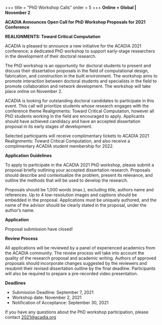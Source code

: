 +++
title = "PhD Workshop Calls"
order = 5
+++
**Online + Global | November 2**

**ACADIA Announces Open Call for PhD Workshop Proposals for 2021 Conference**

**REALIGNMENTS: Toward Critical Computation**

ACADIA is pleased to announce a new initiative for the ACADIA 2021 conference; a dedicated PhD workshop to support early-stage researchers in the development of their doctoral research. 

The PhD workshop is an opportunity for doctoral students to present and discuss their dissertation proposals in the field of computational design, fabrication, and construction in the built environment. The workshop aims to promote interaction between doctoral students and specialists in the field to promote collaboration and network development. The workshop will take place online on November 2.  

ACADIA is looking for outstanding doctoral candidates to participate in this event. This call will prioritize students whose research engages with the conference theme Realignments: Toward Critical Computation, however all PhD students working in the field are encouraged to apply.  Applicants should have achieved candidacy and have an accepted dissertation proposal in its early stages of development. 

Selected participants will receive complimentary tickets to ACADIA 2021 Realignments: Toward Critical Computation, and also receive a complimentary ACADIA student membership for 2022. 

**Application Guidelines**

To apply to participate in the ACADIA 2021 PhD workshop, please submit a proposal briefly outlining your accepted dissertation research. Proposals should describe and contextualize the problem, present its relevance, and outline the methods that will be used to develop the research.

Proposals should be 1,000 words (max.), excluding title, authors name and references. Up to 4 low-resolution images and captions should be embedded in the proposal. Applications must be uniquely authored, and the name of the advisor should be clearly stated in the proposal, under the author’s name. 

**Application**

Proposal submission have closed!

**Review Process**

All applications will be reviewed by a panel of experienced academics from the ACADIA community. The review process will take into account the quality of the research proposal and academic writing. Authors of approved proposals should incorporate changes suggested by the reviewers and resubmit their revised dissertation outline by the final deadline. Participants will also be required to prepare a pre-recorded video presentation. 

**Deadlines**

- Submission Deadline: September 7, 2021
- Workshop date: November 2, 2021
- Notification of Acceptance: September 30, 2021

If you have any questions about the PhD workshop participation, please contact 2021@acadia.org






